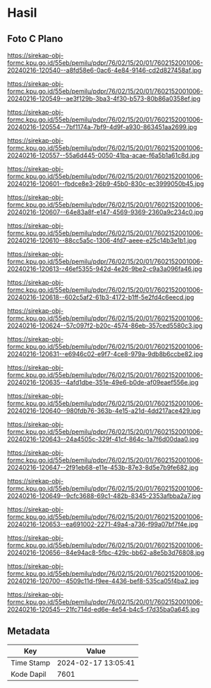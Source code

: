 # Hasil

## Foto C Plano

https://sirekap-obj-formc.kpu.go.id/55eb/pemilu/pdpr/76/02/15/20/01/7602152001006-20240216-120540--a8fd58e6-0ac6-4e84-9146-cd2d827458af.jpg

https://sirekap-obj-formc.kpu.go.id/55eb/pemilu/pdpr/76/02/15/20/01/7602152001006-20240216-120549--ae3f129b-3ba3-4f30-b573-80b86a0358ef.jpg

https://sirekap-obj-formc.kpu.go.id/55eb/pemilu/pdpr/76/02/15/20/01/7602152001006-20240216-120554--7bf1174a-7bf9-4d9f-a930-863451aa2699.jpg

https://sirekap-obj-formc.kpu.go.id/55eb/pemilu/pdpr/76/02/15/20/01/7602152001006-20240216-120557--55a6d445-0050-41ba-acae-f6a5b1a61c8d.jpg

https://sirekap-obj-formc.kpu.go.id/55eb/pemilu/pdpr/76/02/15/20/01/7602152001006-20240216-120601--fbdce8e3-26b9-45b0-830c-ec3999050b45.jpg

https://sirekap-obj-formc.kpu.go.id/55eb/pemilu/pdpr/76/02/15/20/01/7602152001006-20240216-120607--64e83a8f-e147-4569-9369-2360a9c234c0.jpg

https://sirekap-obj-formc.kpu.go.id/55eb/pemilu/pdpr/76/02/15/20/01/7602152001006-20240216-120610--88cc5a5c-1306-4fd7-aeee-e25c14b3e1b1.jpg

https://sirekap-obj-formc.kpu.go.id/55eb/pemilu/pdpr/76/02/15/20/01/7602152001006-20240216-120613--46ef5355-942d-4e26-9be2-c9a3a096fa46.jpg

https://sirekap-obj-formc.kpu.go.id/55eb/pemilu/pdpr/76/02/15/20/01/7602152001006-20240216-120618--602c5af2-61b3-4172-b1ff-5e2fd4c6eecd.jpg

https://sirekap-obj-formc.kpu.go.id/55eb/pemilu/pdpr/76/02/15/20/01/7602152001006-20240216-120624--57c097f2-b20c-4574-86eb-357ced5580c3.jpg

https://sirekap-obj-formc.kpu.go.id/55eb/pemilu/pdpr/76/02/15/20/01/7602152001006-20240216-120631--e6946c02-e9f7-4ce8-979a-9db8b6ccbe82.jpg

https://sirekap-obj-formc.kpu.go.id/55eb/pemilu/pdpr/76/02/15/20/01/7602152001006-20240216-120635--4afd1dbe-351e-49e6-b0de-af09eaef556e.jpg

https://sirekap-obj-formc.kpu.go.id/55eb/pemilu/pdpr/76/02/15/20/01/7602152001006-20240216-120640--980fdb76-363b-4e15-a21d-4dd217ace429.jpg

https://sirekap-obj-formc.kpu.go.id/55eb/pemilu/pdpr/76/02/15/20/01/7602152001006-20240216-120643--24a4505c-329f-41cf-864c-1a7f6d00daa0.jpg

https://sirekap-obj-formc.kpu.go.id/55eb/pemilu/pdpr/76/02/15/20/01/7602152001006-20240216-120647--2f91eb68-e11e-453b-87e3-8d5e7b9fe682.jpg

https://sirekap-obj-formc.kpu.go.id/55eb/pemilu/pdpr/76/02/15/20/01/7602152001006-20240216-120649--9cfc3688-69c1-482b-8345-2353afbba2a7.jpg

https://sirekap-obj-formc.kpu.go.id/55eb/pemilu/pdpr/76/02/15/20/01/7602152001006-20240216-120653--ea691002-2271-49a4-a736-f99a07bf7f4e.jpg

https://sirekap-obj-formc.kpu.go.id/55eb/pemilu/pdpr/76/02/15/20/01/7602152001006-20240216-120656--84e94ac8-5fbc-429c-bb62-a8e5b3d76808.jpg

https://sirekap-obj-formc.kpu.go.id/55eb/pemilu/pdpr/76/02/15/20/01/7602152001006-20240216-120700--4509c11d-f9ee-4436-bef8-535ca05f4ba2.jpg

https://sirekap-obj-formc.kpu.go.id/55eb/pemilu/pdpr/76/02/15/20/01/7602152001006-20240216-120545--21fc714d-ed6e-4e54-b4c5-f7d35ba0a645.jpg


## Metadata

| Key        | Value               |
| ---------- | ------------------- |
| Time Stamp | 2024-02-17 13:05:41 |
| Kode Dapil | 7601                |



